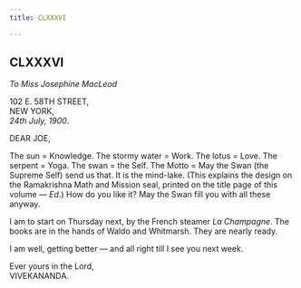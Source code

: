 ```yaml
---
title: CLXXXVI

---
```





  

  


## CLXXXVI

*To Miss Josephine MacLeod*

102 E. 58TH STREET,  
NEW YORK,  
*24th July, 1900*.

DEAR JOE,

The sun = Knowledge. The stormy water = Work. The lotus = Love. The
serpent = Yoga. The swan = the Self. The Motto = May the Swan (the
Supreme Self) send us that. It is the mind-lake. (This explains the
design on the Ramakrishna Math and Mission seal, printed on the title
page of this volume — *Ed*.) How do you like it? May the Swan fill you
with all these anyway.

I am to start on Thursday next, by the French steamer *La Champagne*.
The books are in the hands of Waldo and Whitmarsh. They are nearly
ready.

I am well, getting better — and all right till I see you next week.

Ever yours in the Lord,  
VIVEKANANDA.


